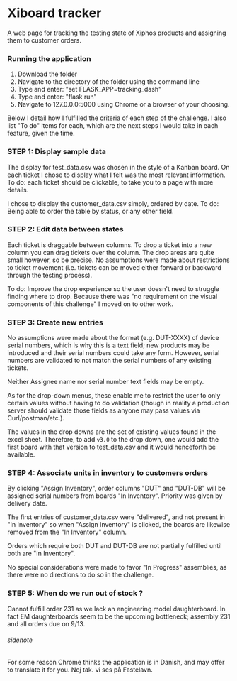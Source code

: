 # Xiboard tracker

A web page for tracking the testing state of Xiphos products and assigning them to customer orders.

### Running the application

1. Download the folder
2. Navigate to the directory of the folder using the command line
3. Type and enter: "set FLASK_APP=tracking_dash"
4. Type and enter: "flask run"
5. Navigate to 127.0.0.0:5000 using Chrome or a browser of your choosing.

Below I detail how I fulfilled the criteria of each step of the challenge. I also list "To do" items for each, which are the next steps I would take in each feature, given the time.

### STEP 1: Display sample data

The display for test_data.csv was chosen in the style of a Kanban board. On each ticket I chose to display what I felt was the most relevant information.
To do: each ticket should be clickable, to take you to a page with more details.

I chose to display the customer_data.csv simply, ordered by date.
To do: Being able to order the table by status, or any other field.

### STEP 2: Edit data between states

Each ticket is draggable between columns. To drop a ticket into a new column you can drag tickets over the column. The drop areas are quite small however, so be precise. No assumptions were made about restrictions to ticket movement (i.e. tickets can be moved either forward or backward through the testing process).

To do: Improve the drop experience so the user doesn't need to struggle finding where to drop. Because there was "no requirement on the visual components of this challenge" I moved on to other work.

### STEP 3: Create new entries

No assumptions were made about the format (e.g. DUT-XXXX) of device serial numbers, which is why this is a text field; new products may be introduced and their serial numbers could take any form. However, serial numbers are validated to not match the serial numbers of any existing tickets.

Neither Assignee name nor serial number text fields may be empty.

As for the drop-down menus, these enable me to restrict the user to only certain values without having to do validation (though in reality a production server should validate those fields as anyone may pass values via Curl/postman/etc.).

The values in the drop downs are the set of existing values found in the excel sheet. Therefore, to add `v3.0` to the drop down, one would add the first board with that version to test_data.csv and it would henceforth be available.

### STEP 4: Associate units in inventory to customers orders

By clicking "Assign Inventory", order columns "DUT" and "DUT-DB" will be assigned serial numbers from boards "In Inventory". Priority was given by delivery date.

The first entries of customer_data.csv were "delivered", and not present in "In Inventory" so when "Assign Inventory" is clicked, the boards are likewise removed from the "In Inventory" column.

Orders which require both DUT and DUT-DB are not partially fulfilled until both are "In Inventory".

No special considerations were made to favor "In Progress" assemblies, as there were no directions to do so in the challenge.

### STEP 5: When do we run out of stock ?

Cannot fulfill order 231 as we lack an engineering model daughterboard. In fact EM daughterboards seem to be the upcoming bottleneck; assembly 231 and all orders due on 9/13.

###### sidenote

For some reason Chrome thinks the application is in Danish, and may offer to translate it for you. Nej tak. vi ses på Fastelavn.
